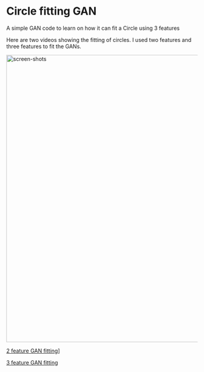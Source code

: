 # Circle fitting GAN
A simple GAN code to learn on how it can fit a Circle using 3 features

Here are two videos showing the fitting of circles.
I used two features and three features to fit the GANs.

<img width="755" alt="screen-shots" src="https://github.com/user-attachments/assets/08b05b13-25b6-4242-a482-342b43e40397">


[2 feature GAN fitting](https://github.com/wajihullahbaig/Circle-fitting-GAN/blob/main/fit_2_features.mp4)]

[3 feature GAN fitting](https://github.com/wajihullahbaig/Circle-fitting-GAN/blob/main/fit_3_features.mp4)
